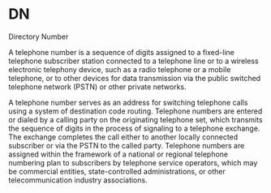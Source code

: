 # DN


Directory Number

A telephone number is a sequence of digits assigned to a fixed-line
telephone subscriber station connected to a telephone line or to a
wireless electronic telephony device, such as a radio telephone or a
mobile telephone, or to other devices for data transmission via the
public switched telephone network (PSTN) or other private networks.

A telephone number serves as an address for switching telephone calls
using a system of destination code routing. Telephone numbers are
entered or dialed by a calling party on the originating telephone set,
which transmits the sequence of digits in the process of signaling to a
telephone exchange. The exchange completes the call either to another
locally connected subscriber or via the PSTN to the called party.
Telephone numbers are assigned within the framework of a national or
regional telephone numbering plan to subscribers by telephone service
operators, which may be commercial entities, state-controlled
administrations, or other telecommunication industry associations.

